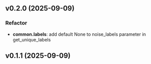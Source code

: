 ## v0.2.0 (2025-09-09)

### Refactor

- **common.labels**: add default None to noise_labels parameter in get_unique_labels

## v0.1.1 (2025-09-09)
